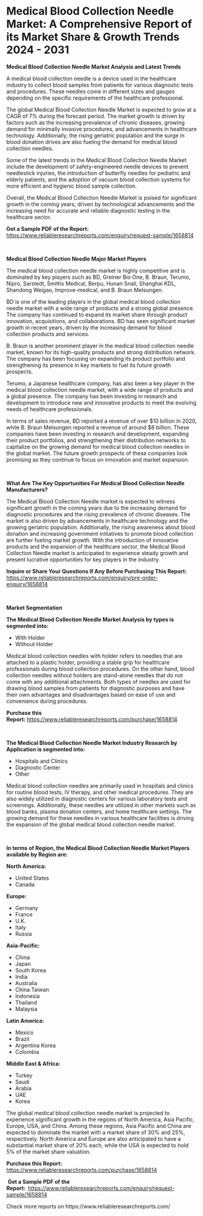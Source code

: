 <p><h1>Medical Blood Collection Needle Market: A Comprehensive Report of its Market Share & Growth Trends 2024 - 2031</h1></p><p><strong>Medical Blood Collection Needle Market Analysis and Latest Trends</strong></p>
<p><p>A medical blood collection needle is a device used in the healthcare industry to collect blood samples from patients for various diagnostic tests and procedures. These needles come in different sizes and gauges depending on the specific requirements of the healthcare professional.</p><p>The global Medical Blood Collection Needle Market is expected to grow at a CAGR of 7% during the forecast period. The market growth is driven by factors such as the increasing prevalence of chronic diseases, growing demand for minimally invasive procedures, and advancements in healthcare technology. Additionally, the rising geriatric population and the surge in blood donation drives are also fueling the demand for medical blood collection needles.</p><p>Some of the latest trends in the Medical Blood Collection Needle Market include the development of safety-engineered needle devices to prevent needlestick injuries, the introduction of butterfly needles for pediatric and elderly patients, and the adoption of vacuum blood collection systems for more efficient and hygienic blood sample collection.</p><p>Overall, the Medical Blood Collection Needle Market is poised for significant growth in the coming years, driven by technological advancements and the increasing need for accurate and reliable diagnostic testing in the healthcare sector.</p></p>
<p><strong>Get a Sample PDF of the Report:&nbsp;</strong> <a href="https://www.reliableresearchreports.com/enquiry/request-sample/1658814">https://www.reliableresearchreports.com/enquiry/request-sample/1658814</a></p>
<p>&nbsp;</p>
<p><strong>Medical Blood Collection Needle Major Market Players</strong></p>
<p><p>The medical blood collection needle market is highly competitive and is dominated by key players such as BD, Greiner Bio One, B. Braun, Terumo, Nipro, Sarstedt, Smiths Medical, Berpu, Hunan Snali, Shanghai KDL, Shandong Weigao, Improve-medical, and B. Braun Melsungen. </p><p>BD is one of the leading players in the global medical blood collection needle market with a wide range of products and a strong global presence. The company has continued to expand its market share through product innovation, acquisitions, and collaborations. BD has seen significant market growth in recent years, driven by the increasing demand for blood collection products and services.</p><p>B. Braun is another prominent player in the medical blood collection needle market, known for its high-quality products and strong distribution network. The company has been focusing on expanding its product portfolio and strengthening its presence in key markets to fuel its future growth prospects.</p><p>Terumo, a Japanese healthcare company, has also been a key player in the medical blood collection needle market, with a wide range of products and a global presence. The company has been investing in research and development to introduce new and innovative products to meet the evolving needs of healthcare professionals.</p><p>In terms of sales revenue, BD reported a revenue of over $10 billion in 2020, while B. Braun Melsungen reported a revenue of around $8 billion. These companies have been investing in research and development, expanding their product portfolios, and strengthening their distribution networks to capitalize on the growing demand for medical blood collection needles in the global market. The future growth prospects of these companies look promising as they continue to focus on innovation and market expansion.</p></p>
<p>&nbsp;</p>
<p><strong>What Are The Key Opportunities For Medical Blood Collection Needle Manufacturers?</strong></p>
<p><p>The Medical Blood Collection Needle market is expected to witness significant growth in the coming years due to the increasing demand for diagnostic procedures and the rising prevalence of chronic diseases. The market is also driven by advancements in healthcare technology and the growing geriatric population. Additionally, the rising awareness about blood donation and increasing government initiatives to promote blood collection are further fueling market growth. With the introduction of innovative products and the expansion of the healthcare sector, the Medical Blood Collection Needle market is anticipated to experience steady growth and present lucrative opportunities for key players in the industry.</p></p>
<p><strong>Inquire or Share Your Questions If Any Before Purchasing This Report:</strong> <a href="https://www.reliableresearchreports.com/enquiry/pre-order-enquiry/1658814">https://www.reliableresearchreports.com/enquiry/pre-order-enquiry/1658814</a></p>
<p>&nbsp;</p>
<p><strong>Market Segmentation</strong></p>
<p><strong>The Medical Blood Collection Needle Market Analysis by types is segmented into:</strong></p>
<p><ul><li>With Holder</li><li>Without Holder</li></ul></p>
<p><p>Medical blood collection needles with holder refers to needles that are attached to a plastic holder, providing a stable grip for healthcare professionals during blood collection procedures. On the other hand, blood collection needles without holders are stand-alone needles that do not come with any additional attachments. Both types of needles are used for drawing blood samples from patients for diagnostic purposes and have their own advantages and disadvantages based on ease of use and convenience during procedures.</p></p>
<p><strong>Purchase this Report:&nbsp;</strong><a href="https://www.reliableresearchreports.com/purchase/1658814">https://www.reliableresearchreports.com/purchase/1658814</a></p>
<p>&nbsp;</p>
<p><strong>The Medical Blood Collection Needle Market Industry Research by Application is segmented into:</strong></p>
<p><ul><li>Hospitals and Clinics</li><li>Diagnostic Center</li><li>Other</li></ul></p>
<p><p>Medical blood collection needles are primarily used in hospitals and clinics for routine blood tests, IV therapy, and other medical procedures. They are also widely utilized in diagnostic centers for various laboratory tests and screenings. Additionally, these needles are utilized in other markets such as blood banks, plasma donation centers, and home healthcare settings. The growing demand for these needles in various healthcare facilities is driving the expansion of the global medical blood collection needle market.</p></p>
<p>&nbsp;</p>
<p><strong>In terms of Region, the Medical Blood Collection Needle Market Players available by Region are:</strong></p>
<p>
    <p> <strong> North America: </strong>
        <ul>
            <li>United States</li>
            <li>Canada</li>
        </ul>
        </p> 
    <p> <strong> Europe: </strong>
        <ul>
            <li>Germany</li>
            <li>France</li>
            <li>U.K.</li>
            <li>Italy</li>
            <li>Russia</li>
        </ul>
        </p> 
    <p> <strong> Asia-Pacific: </strong>
        <ul>
            <li>China</li>
            <li>Japan</li>
            <li>South Korea</li>
            <li>India</li>
            <li>Australia</li>
            <li>China Taiwan</li>
            <li>Indonesia</li>
            <li>Thailand</li>
            <li>Malaysia</li>
        </ul>
        </p> 
    <p> <strong> Latin America: </strong>
        <ul>
            <li>Mexico</li>
            <li>Brazil</li>
            <li>Argentina Korea</li>
            <li>Colombia</li>
        </ul>
        </p> 
    <p> <strong> Middle East & Africa: </strong>
        <ul>
            <li>Turkey</li>
            <li>Saudi</li>
            <li>Arabia</li>
            <li>UAE</li>
            <li>Korea</li>
        </ul>
    </p>
    </p>
<p><p>The global medical blood collection needle market is projected to experience significant growth in the regions of North America, Asia Pacific, Europe, USA, and China. Among these regions, Asia Pacific and China are expected to dominate the market with a market share of 30% and 25%, respectively. North America and Europe are also anticipated to have a substantial market share of 20% each, while the USA is expected to hold 5% of the market share valuation.</p></p>
<p><strong>Purchase this Report: </strong><a href="https://www.reliableresearchreports.com/purchase/1658814">https://www.reliableresearchreports.com/purchase/1658814</a></p>
<p>&nbsp;<strong>Get a Sample PDF of the Report:&nbsp;&nbsp;</strong><a href="https://www.reliableresearchreports.com/enquiry/request-sample/1658814">https://www.reliableresearchreports.com/enquiry/request-sample/1658814</a></p>
<p><strong></strong></p>
<p>Check more reports on https://www.reliableresearchreports.com/</p>